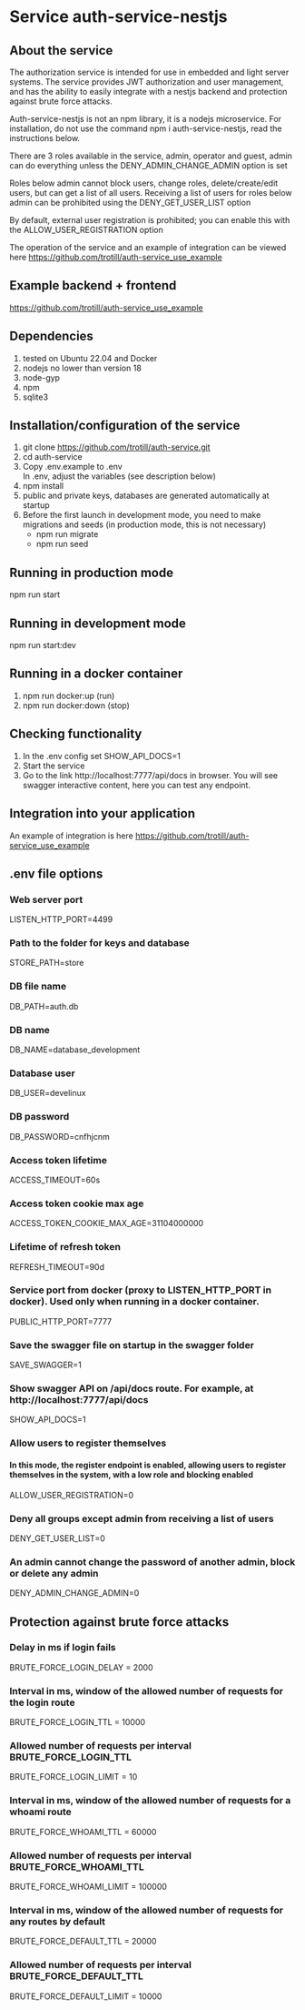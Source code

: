 # Service auth-service-nestjs
## About the service
The authorization service is intended for use in embedded and light server systems.
The service provides JWT authorization and user management, and has the ability to easily integrate
with a nestjs backend and protection against brute force attacks.  
  
Auth-service-nestjs is not an npm library, it is a nodejs microservice. For installation, do not use the command npm i auth-service-nestjs, read the instructions below.


There are 3 roles available in the service, admin, operator and guest, admin can do everything unless the DENY_ADMIN_CHANGE_ADMIN option is set

Roles below admin cannot block users, change roles, delete/create/edit users,
but can get a list of all users. Receiving a list of users for roles below admin can be prohibited using the DENY_GET_USER_LIST option


By default, external user registration is prohibited; you can enable this with the ALLOW_USER_REGISTRATION option  

The operation of the service and an example of integration can be viewed here https://github.com/trotill/auth-service_use_example

## Example backend + frontend
https://github.com/trotill/auth-service_use_example

## Dependencies
1. tested on Ubuntu 22.04 and Docker
2. nodejs no lower than version 18
3. node-gyp
4. npm
5. sqlite3

## Installation/configuration of the service
1. git clone https://github.com/trotill/auth-service.git
2. cd auth-service
3. Copy .env.example to .env  
   In .env, adjust the variables (see description below)
4. npm install
5. public and private keys, databases are generated automatically at startup
6. Before the first launch in development mode, you need to make migrations and seeds (in production mode, this is not necessary)
   - npm run migrate
   - npm run seed

## Running in production mode
npm run start

## Running in development mode

npm run start:dev

## Running in a docker container
1. npm run docker:up (run)
2. npm run docker:down (stop)

## Сhecking functionality
1. In the .env config set SHOW_API_DOCS=1
2. Start the service
3. Go to the link http://localhost:7777/api/docs in browser. You will see swagger interactive content, here you can test any endpoint.  

## Integration into your application
An example of integration is here https://github.com/trotill/auth-service_use_example

## .env file options
### Web server port
LISTEN_HTTP_PORT=4499
### Path to the folder for keys and database
STORE_PATH=store

### DB file name
DB_PATH=auth.db

### DB name
DB_NAME=database_development

### Database user
DB_USER=develinux

### DB password
DB_PASSWORD=cnfhjcnm

### Access token lifetime
ACCESS_TIMEOUT=60s

### Access token cookie max age
ACCESS_TOKEN_COOKIE_MAX_AGE=31104000000

### Lifetime of refresh token
REFRESH_TIMEOUT=90d

### Service port from docker (proxy to LISTEN_HTTP_PORT in docker). Used only when running in a docker container.
PUBLIC_HTTP_PORT=7777

### Save the swagger file on startup in the swagger folder
SAVE_SWAGGER=1

### Show swagger API on /api/docs route. For example, at http://localhost:7777/api/docs
SHOW_API_DOCS=1

### Allow users to register themselves
#### In this mode, the register endpoint is enabled, allowing users to register themselves in the system, with a low role and blocking enabled
ALLOW_USER_REGISTRATION=0

### Deny all groups except admin from receiving a list of users
DENY_GET_USER_LIST=0

### An admin cannot change the password of another admin, block or delete any admin
DENY_ADMIN_CHANGE_ADMIN=0

## Protection against brute force attacks
### Delay in ms if login fails
BRUTE_FORCE_LOGIN_DELAY = 2000

### Interval in ms, window of the allowed number of requests for the login route
BRUTE_FORCE_LOGIN_TTL = 10000
### Allowed number of requests per interval BRUTE_FORCE_LOGIN_TTL
BRUTE_FORCE_LOGIN_LIMIT = 10

### Interval in ms, window of the allowed number of requests for a whoami route
BRUTE_FORCE_WHOAMI_TTL = 60000
### Allowed number of requests per interval BRUTE_FORCE_WHOAMI_TTL
BRUTE_FORCE_WHOAMI_LIMIT = 100000

### Interval in ms, window of the allowed number of requests for any routes by default
BRUTE_FORCE_DEFAULT_TTL = 20000
### Allowed number of requests per interval BRUTE_FORCE_DEFAULT_TTL
BRUTE_FORCE_DEFAULT_LIMIT = 10000
